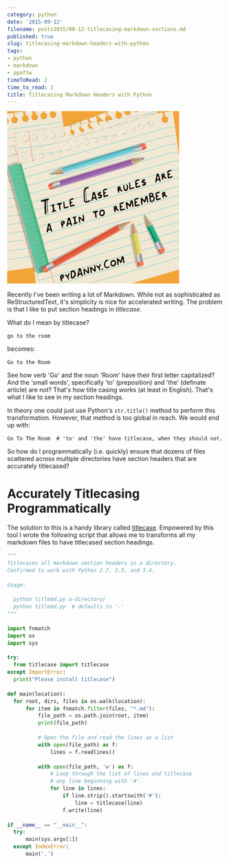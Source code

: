```yaml
---
category: python
date: '2015-09-12'
filename: posts2015/09-12-titlecasing-markdown-sections.md
published: true
slug: titlecasing-markdown-headers-with-python
tags:
- python
- markdown
- ppoftw
timeToRead: 2
time_to_read: 2
title: Titlecasing Markdown Headers with Python
---
```


[![Markdown](../../src/assets/images/title-case.png)](https://www.pydanny.com/static/title-case.png)

Recently I've been writing a lot of Markdown. While not as
sophisticated as ReStructuredText, it's simplicity is nice for
accelerated writing. The problem is that I like to put section headings
in *titlecase*.

What do I mean by titlecase?

    go to the room

becomes:

    Go to the Room

See how verb 'Go' and the noun 'Room' have their first letter
capitalized? And the 'small words', specifically 'to' (preposition)
and 'the' (definate article) are not? That's how title casing works
(at least in English). That's what I like to see in my section
headings.

In theory one could just use Python's `str.title()` method to perform
this transformation. However, that method is too global in reach. We
would end up with:

    Go To The Room  # 'to' and 'the' have titlecase, when they should not.

So how do I programmatically (i.e. quickly) ensure that dozens of files
scattered across multiple directories have section headers that are
accurately titlecased?

Accurately Titlecasing Programmatically
=======================================

The solution to this is a handy library called
[titlecase](https://pypi.python.org/pypi/titlecase). Empowered by this
tool I wrote the following script that allows me to transforms all my
markdown files to have titlecased section headings.

``` python
"""
Titlecases all markdown section headers in a directory.
Confirmed to work with Python 2.7, 3.3, and 3.4.

Usage:

  python titlemd.py a-directory/
  python titlemd.py  # defaults to '.'
"""

import fnmatch
import os
import sys

try:
  from titlecase import titlecase
except ImportError:
  print("Please install titlecase")

def main(location):
  for root, dirs, files in os.walk(location):
      for item in fnmatch.filter(files, "*.md"):
          file_path = os.path.join(root, item)
          print(file_path)

          # Open the file and read the lines as a list
          with open(file_path) as f:
              lines = f.readlines()

          with open(file_path, 'w') as f:
              # Loop through the list of lines and titlecase
              # any line beginning with '#'.
              for line in lines:
                  if line.strip().startswith('#'):
                      line = titlecase(line)
                  f.write(line)

if __name__ == "__main__":
  try:
      main(sys.argv[1])
  except IndexError:
      main('.')
```
